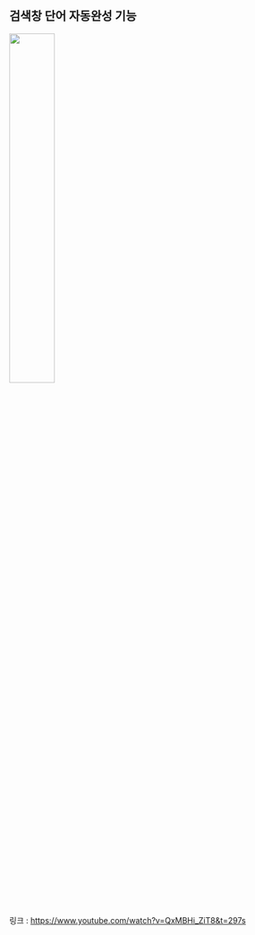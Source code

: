 ## 검색창 단어 자동완성 기능

<img src="https://user-images.githubusercontent.com/97934878/160554462-0b7181ef-ebbd-4115-af6c-71cf6439291a.png" width = "40%">

링크 : https://www.youtube.com/watch?v=QxMBHi_ZiT8&t=297s
